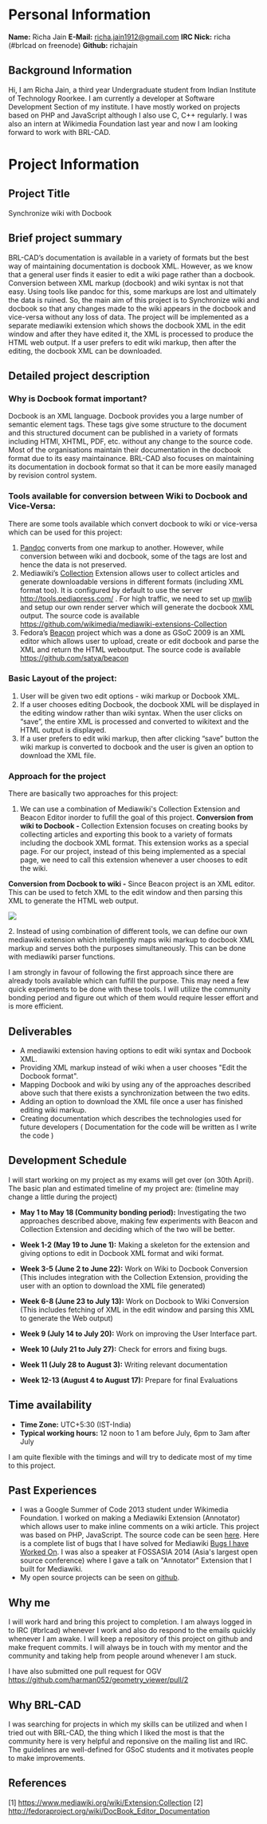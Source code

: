 # Personal Information

**Name:** Richa Jain
**E-Mail:** richa.jain1912@gmail.com
**IRC Nick:** richa (\#brlcad on freenode)
**Github:** richajain

## Background Information

Hi, I am Richa Jain, a third year Undergraduate student from Indian
Institute of Technology Roorkee. I am currently a developer at Software
Development Section of my institute. I have mostly worked on projects
based on PHP and JavaScript although I also use C, C++ regularly. I was
also an intern at Wikimedia Foundation last year and now I am looking
forward to work with BRL-CAD.

# Project Information

## Project Title

Synchronize wiki with Docbook

## Brief project summary

BRL-CAD’s documentation is available in a variety of formats but the
best way of maintaining documentation is docbook XML. However, as we
know that a general user finds it easier to edit a wiki page rather than
a docbook. Conversion between XML markup (docbook) and wiki syntax is
not that easy. Using tools like pandoc for this, some markups are lost
and ultimately the data is ruined. So, the main aim of this project is
to Synchronize wiki and docbook so that any changes made to the wiki
appears in the docbook and vice-versa without any loss of data. The
project will be implemented as a separate mediawiki extension which
shows the docbook XML in the edit window and after they have edited it,
the XML is processed to produce the HTML web output. If a user prefers
to edit wiki markup, then after the editing, the docbook XML can be
downloaded.

## Detailed project description

### Why is Docbook format important?

Docbook is an XML language. Docbook provides you a large number of
semantic element tags. These tags give some structure to the document
and this structured document can be published in a variety of formats
including HTMl, XHTML, PDF, etc. without any change to the source code.
Most of the organisations maintain their documentation in the docbook
format due to its easy maintainance. BRL-CAD also focuses on maintaining
its documentation in docbook format so that it can be more easily
managed by revision control system.

### Tools available for conversion between Wiki to Docbook and Vice-Versa:

There are some tools available which convert docbook to wiki or
vice-versa which can be used for this project:

1.  [Pandoc](https://github.com/jgm/pandoc) converts from one markup to
    another. However, while conversion between wiki and docbook, some of
    the tags are lost and hence the data is not preserved.
2.  Mediawiki’s
    [Collection](https://www.mediawiki.org/wiki/Extension:Collection)
    Extension allows user to collect articles and generate downloadable
    versions in different formats (including XML format too). It is
    configured by default to use the server
    <http://tools.pediapress.com/> . For high traffic, we need to set up
    [mwlib](http://mwlib.readthedocs.org/en/latest/installation.html)
    and setup our own render server which will generate the docbook XML
    output. The source code is available
    <https://github.com/wikimedia/mediawiki-extensions-Collection>
3.  Fedora’s
    [Beacon](http://fedoraproject.org/wiki/DocBook_Editor_Documentation)
    project which was a done as GSoC 2009 is an XML editor which allows
    user to upload, create or edit docbook and parse the XML and return
    the HTML weboutput. The source code is available
    <https://github.com/satya/beacon>

### Basic Layout of the project:

1.  User will be given two edit options - wiki markup or Docbook XML.
2.  If a user chooses editing Docbook, the docbook XML will be displayed
    in the editing window rather than wiki syntax. When the user clicks
    on “save”, the entire XML is processed and converted to wikitext and
    the HTML output is displayed.
3.  If a user prefers to edit wiki markup, then after clicking “save”
    button the wiki markup is converted to docbook and the user is given
    an option to download the XML file.

### Approach for the project

There are basically two approaches for this project:
1. We can use a combination of Mediawiki's Collection Extension and
Beacon Editor inorder to fufill the goal of this project.
**Conversion from wiki to Docbook -** Collection Extension focuses on
creating books by collecting articles and exporting this book to a
variety of formats including the docbook XML format. This extension
works as a special page. For our project, instead of this being
implemented as a special page, we need to call this extension whenever a
user chooses to edit the wiki.

**Conversion from Docbook to wiki -** Since Beacon project is an XML
editor. This can be used to fetch XML to the edit window and then
parsing this XML to generate the HTML web output.

![](/wiki/user/img/Mockup.png)

2\. Instead of using combination of different tools, we can define our
own mediawiki extension which intelligently maps wiki markup to docbook
XML markup and serves both the purposes simultaneously. This can be done
with mediawiki parser functions.

I am strongly in favour of following the first approach since there are
already tools available which can fulfill the purpose. This may need a
few quick experiments to be done with these tools. I will utilize the
community bonding period and figure out which of them would require
lesser effort and is more efficient.

## Deliverables

-   A mediawiki extension having options to edit wiki syntax and Docbook
    XML.
-   Providing XML markup instead of wiki when a user chooses "Edit the
    Docbook format".
-   Mapping Docbook and wiki by using any of the approaches described
    above such that there exists a synchronization between the two
    edits.
-   Adding an option to download the XML file once a user has finished
    editing wiki markup.
-   Creating documentation which describes the technologies used for
    future developers ( Documentation for the code will be written as I
    write the code )

## Development Schedule

I will start working on my project as my exams will get over (on 30th
April). The basic plan and estimated timeline of my project are:
(timeline may change a little during the project)

-   **May 1 to May 18 (Community bonding period):** Investigating the
    two approaches described above, making few experiments with Beacon
    and Collection Extension and deciding which of the two will be
    better.

<!-- -->

-   **Week 1-2 (May 19 to June 1):** Making a skeleton for the extension
    and giving options to edit in Docbook XML format and wiki format.

<!-- -->

-   **Week 3-5 (June 2 to June 22):** Work on Wiki to Docbook Conversion
    (This includes integration with the Collection Extension, providing
    the user with an option to download the XML file generated)

<!-- -->

-   **Week 6-8 (June 23 to July 13):** Work on Docbook to Wiki
    Conversion (This includes fetching of XML in the edit window and
    parsing this XML to generate the Web output)

<!-- -->

-   **Week 9 (July 14 to July 20):** Work on improving the User
    Interface part.

<!-- -->

-   **Week 10 (July 21 to July 27):** Check for errors and fixing bugs.

<!-- -->

-   **Week 11 (July 28 to August 3):** Writing relevant documentation

<!-- -->

-   **Week 12-13 (August 4 to August 17):** Prepare for final
    Evaluations

## Time availability

-   **Time Zone:** UTC+5:30 (IST-India)
-   **Typical working hours:** 12 noon to 1 am before July, 6pm to 3am
    after July

I am quite flexible with the timings and will try to dedicate most of my
time to this project.

## Past Experiences

-   I was a Google Summer of Code 2013 student under Wikimedia
    Foundation. I worked on making a Mediawiki Extension (Annotator)
    which allows user to make inline comments on a wiki article. This
    project was based on PHP, JavaScript. The source code can be seen
    [here](https://github.com/wikimedia/mediawiki-extensions-Annotator).
    Here is a complete list of bugs that I have solved for Mediawiki
    [Bugs I have Worked
    On](https://gerrit.wikimedia.org/r/#/q/owner:%2522Rjain%2522,n,z). I
    was also a speaker at FOSSASIA 2014 (Asia's largest open source
    conference) where I gave a talk on "Annotator" Extension that I
    built for Mediawiki.
-   My open source projects can be seen on
    [github](https://github.com/richajain).

## Why me

I will work hard and bring this project to completion. I am always
logged in to IRC (\#brlcad) whenever I work and also do respond to the
emails quickly whenever I am awake. I will keep a repository of this
project on github and make frequent commits. I will always be in touch
with my mentor and the community and taking help from people around
whenever I am stuck.

I have also submitted one pull request for OGV
<https://github.com/harman052/geometry_viewer/pull/2>

## Why BRL-CAD

I was searching for projects in which my skills can be utilized and when
I tried out with BRL-CAD, the thing which I liked the most is that the
community here is very helpful and reponsive on the mailing list and
IRC. The guidelines are well-defined for GSoC students and it motivates
people to make improvements.

## References

\[1\] <https://www.mediawiki.org/wiki/Extension:Collection>
\[2\] <http://fedoraproject.org/wiki/DocBook_Editor_Documentation>

